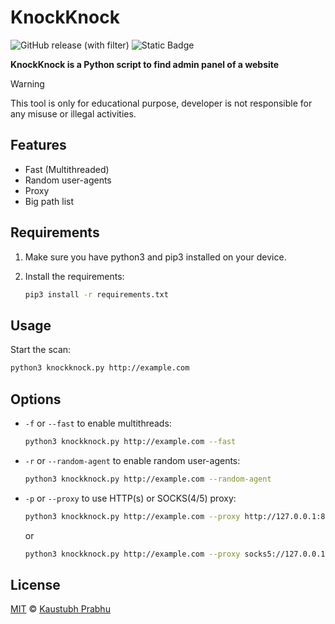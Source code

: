 # KnockKnock

![GitHub release (with filter)](https://img.shields.io/github/v/release/kaustubhrprabhu/KnockKnock?style=flat-square&color=green)
![Static Badge](https://img.shields.io/badge/python-3-blue?style=flat-square)


**KnockKnock is a Python script to find admin panel of a website**

> [!WARNING]
> This tool is only for educational purpose, developer is not responsible for any misuse or illegal activities.


## Features

- Fast (Multithreaded)
- Random user-agents
- Proxy
- Big path list


## Requirements

1. Make sure you have python3 and pip3 installed on your device.

2. Install the requirements:

    ```sh
    pip3 install -r requirements.txt
    ```


## Usage

Start the scan:

```sh
python3 knockknock.py http://example.com
```

## Options

- `-f` or `--fast` to enable multithreads:

    ```sh
    python3 knockknock.py http://example.com --fast
    ```

- `-r` or `--random-agent` to enable random user-agents:

    ```sh
    python3 knockknock.py http://example.com --random-agent
    ```

- `-p` or `--proxy` to use HTTP(s) or SOCKS(4/5) proxy:

    ```sh
    python3 knockknock.py http://example.com --proxy http://127.0.0.1:8080
    ```

    or

    ```sh
    python3 knockknock.py http://example.com --proxy socks5://127.0.0.1:8080
    ```


## License

[MIT](LICENSE) © [Kaustubh Prabhu](https://github.com/kaustubhrprabhu)

